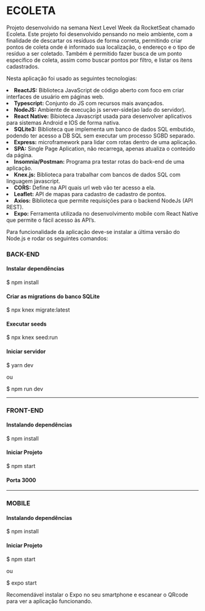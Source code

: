 # ECOLETA

Projeto desenvolvido na semana Next Level Week da RocketSeat chamado Ecoleta. Este projeto foi desenvolvido pensando no meio ambiente, com a finalidade de descartar os resíduos de forma correta, permitindo criar pontos de coleta onde é informado sua localização, o endereço e o tipo de resíduo a ser coletado. Também é permitido fazer busca de um ponto específico de coleta, assim como buscar pontos por filtro, e listar os ítens cadastrados. 

Nesta aplicação foi usado as seguintes tecnologias:

<li><b>ReactJS:</b> Biblioteca JavaScript de código aberto com foco em criar interfaces de usuário em páginas web.</li>
<li><b>Typescript:</b> Conjunto do JS com recursos mais avançados.</li>
<li><b>NodeJS:</b> Ambiente de execução js server-side(ao lado do servidor).</li>
<li><b>React Native:</b> Bibioteca Javascript usada para desenvolver aplicativos para sistemas Android e IOS de forma nativa.</li>
<li><b>SQLite3:</b> Biblioteca que implementa um banco de dados SQL embutido, podendo ter acesso a DB SQL sem executar um processo SGBD separado.</li>
<li><b>Express:</b> microframework para lidar com rotas dentro de uma aplicação.</li>
<li><b>SPA:</b> Single Page Aplication, não recarrega, apenas atualiza o conteúdo da página.</li>
<li><b>Insomnia/Postman:</b> Programa pra testar rotas do back-end de uma aplicação.</li>
<li><b>Knex.js:</b> Biblioteca para trabalhar com bancos de dados SQL com linguagem javascript.</li>
<li><b>CORS:</b> Define na API quais url web vão ter acesso a ela.</li>
<li><b>Leaflet:</b> API de mapas para cadastro de cadastro de pontos.</li>
<li><b>Axios:</b> Biblioteca que permite requisições para o backend NodeJs (API REST).</li>
<li><b>Expo:</b> Ferramenta utilizada no desenvolvimento mobile com React Native que permite o fácil acesso às API’s.</li>

Para funcionalidade da aplicação deve-se instalar a última versão do Node.js e rodar os seguintes comandos:

### BACK-END
#### Instalar dependências
$ npm install

#### Criar as migrations do banco SQLite
$ npx knex migrate:latest

#### Executar seeds
$ npx knex seed:run

#### Iniciar servidor 
$ yarn dev

ou

$ npm run dev

-------------------------------

### FRONT-END

#### Instalando dependências
$ npm install

#### Iniciar Projeto
$ npm start

#### Porta 3000

------------------------------

### MOBILE

#### Instalando dependências
$ npm install

#### Iniciar Projeto
$ npm start

ou

$ expo start

Recomendável instalar o Expo no seu smartphone e escanear o QRcode para ver a aplicação funcionando.

